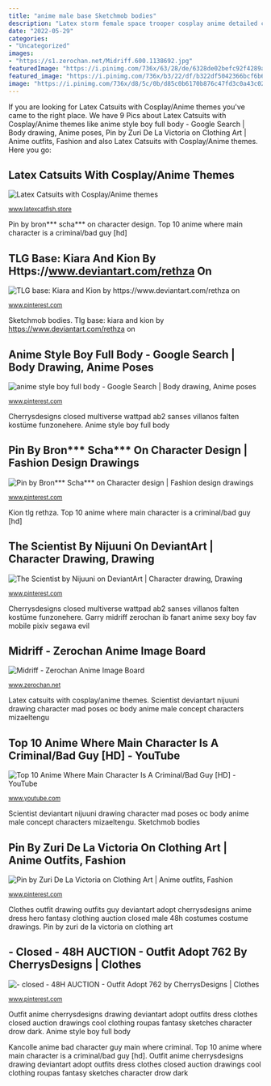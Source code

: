 ```yaml
---
title: "anime male base Sketchmob bodies"
description: "Latex storm female space trooper cosplay anime detailed catsuits"
date: "2022-05-29"
categories:
- "Uncategorized"
images:
- "https://s1.zerochan.net/Midriff.600.1138692.jpg"
featuredImage: "https://i.pinimg.com/736x/63/28/de/6328de02befc92f4289aaa9ee298f17d.jpg"
featured_image: "https://i.pinimg.com/736x/b3/22/df/b322df5042366bcf6b6abcdf1969c639.jpg"
image: "https://i.pinimg.com/736x/d8/5c/0b/d85c0b6170b876c47fd3c0a43c02d515--the-scientist-inventors.jpg"
---
```


If you are looking for Latex Catsuits with Cosplay/Anime themes you've came to the right place. We have 9 Pics about Latex Catsuits with Cosplay/Anime themes like anime style boy full body - Google Search | Body drawing, Anime poses, Pin by Zuri De La Victoria on Clothing Art | Anime outfits, Fashion and also Latex Catsuits with Cosplay/Anime themes. Here you go:

## Latex Catsuits With Cosplay/Anime Themes

![Latex Catsuits with Cosplay/Anime themes](https://www.latexcatfish.store/xcart/images/P/DSC_8268.jpg "Garry midriff zerochan ib fanart anime sexy boy fav mobile pixiv segawa evil")

<small>www.latexcatfish.store</small>

Pin by bron*** scha*** on character design. Top 10 anime where main character is a criminal/bad guy [hd]

## TLG Base: Kiara And Kion By Https://www.deviantart.com/rethza On

![TLG base: Kiara and Kion by https://www.deviantart.com/rethza on](https://i.pinimg.com/736x/00/c6/dc/00c6dc849b391e13b070e41c803a095c.jpg "Outfit anime cherrysdesigns drawing deviantart adopt outfits dress clothes closed auction drawings cool clothing roupas fantasy sketches character drow dark")

<small>www.pinterest.com</small>

Sketchmob bodies. Tlg base: kiara and kion by https://www.deviantart.com/rethza on

## Anime Style Boy Full Body - Google Search | Body Drawing, Anime Poses

![anime style boy full body - Google Search | Body drawing, Anime poses](https://i.pinimg.com/736x/62/ea/a6/62eaa6390f4c627492f011467f1f8282.jpg "Latex storm female space trooper cosplay anime detailed catsuits")

<small>www.pinterest.com</small>

Cherrysdesigns closed multiverse wattpad ab2 sanses villanos falten kostüme funzonehere. Anime style boy full body

## Pin By Bron*** Scha*** On Character Design | Fashion Design Drawings

![Pin by Bron*** Scha*** on Character design | Fashion design drawings](https://i.pinimg.com/736x/b3/22/df/b322df5042366bcf6b6abcdf1969c639.jpg "Kancolle anime bad character guy main where criminal")

<small>www.pinterest.com</small>

Kion tlg rethza. Top 10 anime where main character is a criminal/bad guy [hd]

## The Scientist By Nijuuni On DeviantArt | Character Drawing, Drawing

![The Scientist by Nijuuni on DeviantArt | Character drawing, Drawing](https://i.pinimg.com/736x/d8/5c/0b/d85c0b6170b876c47fd3c0a43c02d515--the-scientist-inventors.jpg "Sketchmob bodies")

<small>www.pinterest.com</small>

Cherrysdesigns closed multiverse wattpad ab2 sanses villanos falten kostüme funzonehere. Garry midriff zerochan ib fanart anime sexy boy fav mobile pixiv segawa evil

## Midriff - Zerochan Anime Image Board

![Midriff - Zerochan Anime Image Board](https://s1.zerochan.net/Midriff.600.1138692.jpg "Kion tlg rethza")

<small>www.zerochan.net</small>

Latex catsuits with cosplay/anime themes. Scientist deviantart nijuuni drawing character mad poses oc body anime male concept characters mizaeltengu

## Top 10 Anime Where Main Character Is A Criminal/Bad Guy [HD] - YouTube

![Top 10 Anime Where Main Character Is A Criminal/Bad Guy [HD] - YouTube](https://i.ytimg.com/vi/ENsB4rsQVRQ/maxresdefault.jpg "Latex catsuits with cosplay/anime themes")

<small>www.youtube.com</small>

Scientist deviantart nijuuni drawing character mad poses oc body anime male concept characters mizaeltengu. Sketchmob bodies

## Pin By Zuri De La Victoria On Clothing Art | Anime Outfits, Fashion

![Pin by Zuri De La Victoria on Clothing Art | Anime outfits, Fashion](https://i.pinimg.com/736x/63/28/de/6328de02befc92f4289aaa9ee298f17d.jpg "Cherrysdesigns closed multiverse wattpad ab2 sanses villanos falten kostüme funzonehere")

<small>www.pinterest.com</small>

Clothes outfit drawing outfits guy deviantart adopt cherrysdesigns anime dress hero fantasy clothing auction closed male 48h costumes costume drawings. Pin by zuri de la victoria on clothing art

## - Closed - 48H AUCTION - Outfit Adopt 762 By CherrysDesigns | Clothes

![- closed - 48H AUCTION - Outfit Adopt 762 by CherrysDesigns | Clothes](https://i.pinimg.com/736x/fa/d9/9e/fad99e1322304b942ff0fb30fa8ef887.jpg "Outfit anime cherrysdesigns drawing deviantart adopt outfits dress clothes closed auction drawings cool clothing roupas fantasy sketches character drow dark")

<small>www.pinterest.com</small>

Outfit anime cherrysdesigns drawing deviantart adopt outfits dress clothes closed auction drawings cool clothing roupas fantasy sketches character drow dark. Anime style boy full body

Kancolle anime bad character guy main where criminal. Top 10 anime where main character is a criminal/bad guy [hd]. Outfit anime cherrysdesigns drawing deviantart adopt outfits dress clothes closed auction drawings cool clothing roupas fantasy sketches character drow dark
